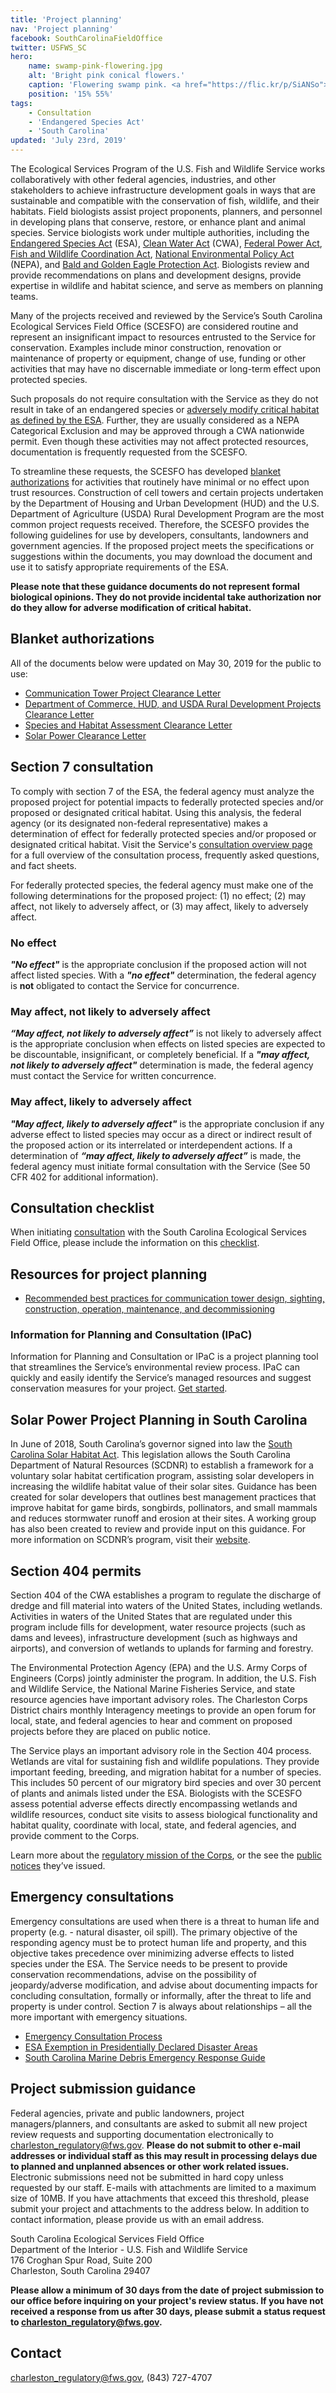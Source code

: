```yaml
---
title: 'Project planning'
nav: 'Project planning'
facebook: SouthCarolinaFieldOffice
twitter: USFWS_SC
hero:
    name: swamp-pink-flowering.jpg
    alt: 'Bright pink conical flowers.'
    caption: 'Flowering swamp pink. <a href="https://flic.kr/p/SiANSo">Photo</a> by <a href="https://www.flickr.com/photos/blumenbiene/">Maja Dumat</a>, <a href="https://creativecommons.org/licenses/by/2.0/">CC BY 2.0</a>.'
    position: '15% 55%'
tags:
    - Consultation
    - 'Endangered Species Act'
    - 'South Carolina'
updated: 'July 23rd, 2019'
---
```


The Ecological Services Program of the U.S. Fish and Wildlife Service works collaboratively with other federal agencies, industries, and other stakeholders to achieve infrastructure development goals in ways that are sustainable and compatible with the conservation of fish, wildlife, and their habitats. Field biologists assist project proponents, planners, and personnel in developing plans that conserve, restore, or enhance plant and animal species. Service biologists work under multiple authorities, including the [Endangered Species Act](https://www.fws.gov/endangered/esa-library/pdf/ESAall.pdf) (ESA), [Clean Water Act](https://www.fws.gov/laws/lawsdigest/FWATRPO.HTML) (CWA), [Federal Power Act](https://www.fws.gov/laws/lawsdigest/FEDPOWR.HTML), [Fish and Wildlife Coordination Act](https://www.fws.gov/laws/lawsdigest/FWCOORD.HTML), [National Environmental Policy Act](https://www.fws.gov/r9esnepa/RelatedLegislativeAuthorities/nepa1969.PDF) (NEPA), and [Bald and Golden Eagle Protection Act](https://www.fws.gov/laws/lawsdigest/BALDEGL.HTML). Biologists review and provide recommendations on plans and development designs, provide expertise in wildlife and habitat science, and serve as members on planning teams.

Many of the projects received and reviewed by the Service’s South Carolina Ecological Services Field Office (SCESFO) are considered routine and represent an insignificant impact to resources entrusted to the Service for conservation. Examples include minor construction, renovation or maintenance of property or equipment, change of use, funding or other activities that may have no discernable immediate or long-term effect upon protected species.

Such proposals do not require consultation with the Service as they do not result in take of an endangered species or [adversely modify critical habitat as defined by the ESA](https://www.fws.gov/endangered/improving_ESA/AM.html). Further, they are usually considered as a NEPA Categorical Exclusion and may be approved through a CWA nationwide permit. Even though these activities may not affect protected resources, documentation is frequently requested from the SCESFO.

To streamline these requests, the SCESFO has developed [blanket authorizations](#blanket-authorizations-section) for activities that routinely have minimal or no effect upon trust resources. Construction of cell towers and certain projects undertaken by the Department of Housing and Urban Development (HUD) and the U.S. Department of Agriculture (USDA) Rural Development Program are the most common project requests received. Therefore, the SCESFO provides the following guidelines for use by developers, consultants, landowners and government agencies. If the proposed project meets the specifications or suggestions within the documents, you may download the document and use it to satisfy appropriate requirements of the ESA.

**Please note that these guidance documents do not represent formal biological opinions. They do not provide incidental take authorization nor do they allow for adverse modification of critical habitat.**

## Blanket authorizations

All of the documents below were updated on May 30, 2019 for the public to use:

- [Communication Tower Project Clearance Letter](/pdf/letter/south-carolina-communication-tower-clearance.pdf)
- [Department of Commerce, HUD, and USDA Rural Development Projects Clearance Letter](/pdf/letter/south-carolina-clearance-to-proceeed-with-us-dept-of-commerce-us-dept-of-housing-and-urban-development-and-us-dept-of-agriculture-projects.pdf)
- [Species and Habitat Assessment Clearance Letter](/pdf/letter/south-carolina-clearance-for-species-and-habitat-assessments.pdf)
- [Solar Power Clearance Letter](/pdf/letter/south-carolina-solar-power-clearance.pdf)

## Section 7 consultation

To comply with section 7 of the ESA, the federal agency must analyze the proposed project for potential impacts to federally protected species and/or proposed or designated critical habitat. Using this analysis, the federal agency (or its designated non-federal representative) makes a determination of effect for federally protected species and/or proposed or designated critical habitat. Visit the Service's [consultation overview page](https://www.fws.gov/endangered/what-we-do/consultations-overview.html) for a full overview of the consultation process, frequently asked questions, and fact sheets.

For federally protected species, the federal agency must make one of the following determinations for the proposed project: (1) no effect; (2) may affect, not likely to adversely affect, or (3) may affect, likely to adversely affect.

### No effect

***"No effect"*** is the appropriate conclusion if the proposed action will not affect listed species. With a ***"no effect"*** determination, the federal agency is **not** obligated to contact the Service for concurrence.

### May affect, not likely to adversely affect

***“May affect, not likely to adversely affect”*** is not likely to adversely affect is the appropriate conclusion when effects on listed species are expected to be discountable, insignificant, or completely beneficial. If a ***"may affect, not likely to adversely affect"*** determination is made, the federal agency must contact the Service for written concurrence.

### May affect, likely to adversely affect

***"May affect, likely to adversely affect"***  is the appropriate conclusion if any adverse effect to listed species may occur as a direct or indirect result of the proposed action or its interrelated or interdependent actions. If a determination of ***“may affect, likely to adversely affect”*** is made, the federal agency must initiate formal consultation with the Service (See 50 CFR 402 for additional information).

## Consultation checklist

When initiating [consultation](https://www.fws.gov/endangered/what-we-do/consultations-overview.html) with the South Carolina Ecological Services Field Office, please include the information on this [checklist](/pdf/checklist/south-carolina-esfo-section-7-checklist.pdf).

## Resources for project planning

- [Recommended best practices for communication tower design, sighting, construction, operation, maintenance, and decommissioning](https://www.fws.gov/migratorybirds/pdf/management/usfwscommtowerguidance.pdf)

### Information for Planning and Consultation (IPaC)

Information for Planning and Consultation or IPaC is a project planning tool that streamlines the Service’s environmental review process. IPaC can quickly and easily identify the Service’s managed resources and suggest conservation measures for your project. [Get started](https://ecos.fws.gov/ipac/).

## Solar Power Project Planning in South Carolina

In June of 2018, South Carolina’s governor signed into law the [South Carolina Solar Habitat Act](https://scstatehouse.gov/code/t50c004.php).  This legislation allows the South Carolina Department of Natural Resources (SCDNR) to establish a framework for a voluntary solar habitat certification program, assisting solar developers in increasing the wildlife habitat value of their solar sites.  Guidance has been created for solar developers that outlines best management practices that improve habitat for game birds, songbirds, pollinators, and small mammals and reduces stormwater runoff and erosion at their sites.  A working group has also been created to review and provide input on this guidance.  For more information on SCDNR’s program, visit their [website](http://www.dnr.sc.gov/solar/).

## Section 404 permits

Section 404 of the CWA establishes a program to regulate the discharge of dredge and fill material into waters of the United States, including wetlands. Activities in waters of the United States that are regulated under this program include fills for development, water resource projects (such as dams and levees), infrastructure development (such as highways and airports), and conversion of wetlands to uplands for farming and forestry.

The Environmental Protection Agency (EPA) and the U.S. Army Corps of Engineers (Corps) jointly administer the program. In addition, the U.S. Fish and Wildlife Service, the National Marine Fisheries Service, and state resource agencies have important advisory roles. The Charleston Corps District chairs monthly Interagency meetings to provide an open forum for local, state, and federal agencies to hear and comment on proposed projects before they are placed on public notice.

The Service plays an important advisory role in the Section 404 process. Wetlands are vital for sustaining fish and wildlife populations. They provide important feeding, breeding, and migration habitat for a number of species. This includes 50 percent of our migratory bird species and over 30 percent of plants and animals listed under the ESA. Biologists with the SCESFO assess potential adverse effects directly encompassing wetlands and wildlife resources, conduct site visits to assess biological functionality and habitat quality, coordinate with local, state, and federal agencies, and provide comment to the Corps.

Learn more about the [regulatory mission of the Corps](https://www.sac.usace.army.mil/Missions/Regulatory.aspx), or the see the [public notices](https://www.sac.usace.army.mil/Missions/Regulatory/Public-Notices/) they’ve issued.

## Emergency consultations

Emergency consultations are used when there is a threat to human life and property (e.g. - natural disaster, oil spill). The primary objective of the responding agency must be to protect human life and property, and this objective takes precedence over minimizing adverse effects to listed species under the ESA. The Service needs to be present to provide conservation recommendations, advise on the possibility of jeopardy/adverse modification, and advise about documenting impacts for concluding consultation, formally or informally, after the threat to life and property is under control. Section 7 is always about relationships – all the more important with emergency situations.

- [Emergency Consultation Process](/endangered-species-act/emergency-consultation/)
- [ESA Exemption in Presidentially Declared Disaster Areas](/pdf/guidelines/endangered-species-act-exemptions-for-disasters.pdf)
- [South Carolina Marine Debris Emergency Response Guide](https://marinedebris.noaa.gov/emergency-response-guide/south-carolina-marine-debris-emergency-response-guide)

## Project submission guidance

Federal agencies, private and public landowners, project managers/planners, and consultants are asked to submit all new project review requests and supporting documentation electronically to [charleston_regulatory@fws.gov](mailto:charleston_regulatory@fws.gov). **Please do not submit to other e-mail addresses or individual staff as this may result in processing delays due to planned and unplanned absences or other work related issues.** Electronic submissions need not be submitted in hard copy unless requested by our staff. E-mails with attachments are limited to a maximum size of 10MB.  If you have attachments that exceed this threshold, please submit your project and attachments to the address below.  In addition to contact information, please provide us with an email address.

South Carolina Ecological Services Field Office  
Department of the Interior - U.S. Fish and Wildlife Service  
176 Croghan Spur Road, Suite 200  
Charleston, South Carolina 29407  

**Please allow a minimum of 30 days from the date of project submission to our office before inquiring on your project's review status. If you have not received a response from us after 30 days, please submit a status request to [charleston_regulatory@fws.gov](mailto:charleston_regulatory@fws.gov).**

## Contact

[charleston_regulatory@fws.gov](mailto:charleston_regulatory@fws.gov), (843) 727-4707
